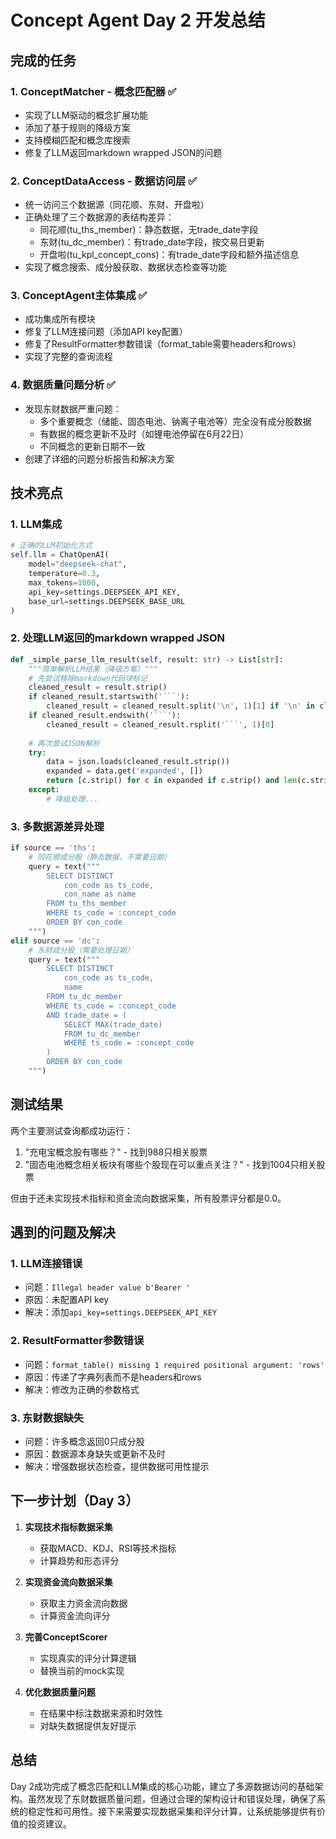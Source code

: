 # Concept Agent Day 2 开发总结

## 完成的任务

### 1. ConceptMatcher - 概念匹配器 ✅
- 实现了LLM驱动的概念扩展功能
- 添加了基于规则的降级方案
- 支持模糊匹配和概念库搜索
- 修复了LLM返回markdown wrapped JSON的问题

### 2. ConceptDataAccess - 数据访问层 ✅
- 统一访问三个数据源（同花顺、东财、开盘啦）
- 正确处理了三个数据源的表结构差异：
  - 同花顺(tu_ths_member)：静态数据，无trade_date字段
  - 东财(tu_dc_member)：有trade_date字段，按交易日更新
  - 开盘啦(tu_kpl_concept_cons)：有trade_date字段和额外描述信息
- 实现了概念搜索、成分股获取、数据状态检查等功能

### 3. ConceptAgent主体集成 ✅
- 成功集成所有模块
- 修复了LLM连接问题（添加API key配置）
- 修复了ResultFormatter参数错误（format_table需要headers和rows）
- 实现了完整的查询流程

### 4. 数据质量问题分析 ✅
- 发现东财数据严重问题：
  - 多个重要概念（储能、固态电池、钠离子电池等）完全没有成分股数据
  - 有数据的概念更新不及时（如锂电池停留在6月22日）
  - 不同概念的更新日期不一致
- 创建了详细的问题分析报告和解决方案

## 技术亮点

### 1. LLM集成
```python
# 正确的LLM初始化方式
self.llm = ChatOpenAI(
    model="deepseek-chat",
    temperature=0.3,
    max_tokens=1000,
    api_key=settings.DEEPSEEK_API_KEY,
    base_url=settings.DEEPSEEK_BASE_URL
)
```

### 2. 处理LLM返回的markdown wrapped JSON
```python
def _simple_parse_llm_result(self, result: str) -> List[str]:
    """简单解析LLM结果（降级方案）"""
    # 先尝试移除markdown代码块标记
    cleaned_result = result.strip()
    if cleaned_result.startswith('```'):
        cleaned_result = cleaned_result.split('\n', 1)[1] if '\n' in cleaned_result else cleaned_result[3:]
    if cleaned_result.endswith('```'):
        cleaned_result = cleaned_result.rsplit('```', 1)[0]
    
    # 再次尝试JSON解析
    try:
        data = json.loads(cleaned_result.strip())
        expanded = data.get('expanded', [])
        return [c.strip() for c in expanded if c.strip() and len(c.strip()) > 1][:10]
    except:
        # 降级处理...
```

### 3. 多数据源差异处理
```python
if source == 'ths':
    # 同花顺成分股（静态数据，不需要日期）
    query = text("""
        SELECT DISTINCT
            con_code as ts_code,
            con_name as name
        FROM tu_ths_member
        WHERE ts_code = :concept_code
        ORDER BY con_code
    """)
elif source == 'dc':
    # 东财成分股（需要处理日期）
    query = text("""
        SELECT DISTINCT
            con_code as ts_code,
            name
        FROM tu_dc_member
        WHERE ts_code = :concept_code
        AND trade_date = (
            SELECT MAX(trade_date) 
            FROM tu_dc_member 
            WHERE ts_code = :concept_code
        )
        ORDER BY con_code
    """)
```

## 测试结果

两个主要测试查询都成功运行：
1. "充电宝概念股有哪些？" - 找到988只相关股票
2. "固态电池概念相关板块有哪些个股现在可以重点关注？" - 找到1004只相关股票

但由于还未实现技术指标和资金流向数据采集，所有股票评分都是0.0。

## 遇到的问题及解决

### 1. LLM连接错误
- 问题：`Illegal header value b'Bearer '`
- 原因：未配置API key
- 解决：添加`api_key=settings.DEEPSEEK_API_KEY`

### 2. ResultFormatter参数错误
- 问题：`format_table() missing 1 required positional argument: 'rows'`
- 原因：传递了字典列表而不是headers和rows
- 解决：修改为正确的参数格式

### 3. 东财数据缺失
- 问题：许多概念返回0只成分股
- 原因：数据源本身缺失或更新不及时
- 解决：增强数据状态检查，提供数据可用性提示

## 下一步计划（Day 3）

1. **实现技术指标数据采集**
   - 获取MACD、KDJ、RSI等技术指标
   - 计算趋势和形态评分

2. **实现资金流向数据采集**
   - 获取主力资金流向数据
   - 计算资金流向评分

3. **完善ConceptScorer**
   - 实现真实的评分计算逻辑
   - 替换当前的mock实现

4. **优化数据质量问题**
   - 在结果中标注数据来源和时效性
   - 对缺失数据提供友好提示

## 总结

Day 2成功完成了概念匹配和LLM集成的核心功能，建立了多源数据访问的基础架构。虽然发现了东财数据质量问题，但通过合理的架构设计和错误处理，确保了系统的稳定性和可用性。接下来需要实现数据采集和评分计算，让系统能够提供有价值的投资建议。